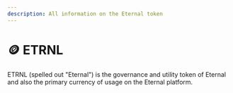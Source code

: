 ```yaml
---
description: All information on the Eternal token
---
```


# 🪙 ETRNL

ETRNL (spelled out "Eternal") is the governance and utility token of Eternal and also the primary currency of usage on the Eternal platform.
